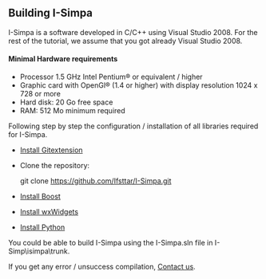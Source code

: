 ## Building I-Simpa

I-Simpa is a software developed in C/C++ using Visual Studio 2008.
For the rest of the tutorial, we assume that you got already Visual Studio 2008.

#### Minimal Hardware requirements
* Processor 1.5 GHz Intel Pentium® or equivalent / higher
* Graphic card with OpenGl® (1.4 or higher) with display resolution 1024 x 728 or more
* Hard disk: 20 Go free space
* RAM: 512 Mo minimum required

Following step by step the configuration / installation of all libraries required for I-Simpa.

* <a href="https://github.com/Ifsttar/I-Simpa/wiki/GITEXTENSION">Install Gitextension</a>
* Clone the repository:

    git clone https://github.com/Ifsttar/I-Simpa.git
* <a href="https://github.com/Ifsttar/I-Simpa/wiki/boost">Install Boost</a>
* <a href="https://github.com/Ifsttar/I-Simpa/wiki/wxWidgets">Install wxWidgets</a>
* <a href="https://github.com/Ifsttar/I-Simpa/wiki/python"> Install Python</a>

You could be able to build I-Simpa using the I-Simpa.sln file in I-Simp\isimpa\trunk.

If you get any error / unsuccess compilation, <a href="mailto:i-simpa@ifsttar.fr">Contact us</a>.
